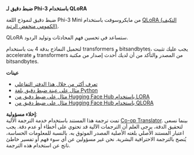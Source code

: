 <!--
CO_OP_TRANSLATOR_METADATA:
{
  "original_hash": "54b6b824568d4decb574b9e117c4f5f7",
  "translation_date": "2025-05-07T10:33:39+00:00",
  "source_file": "md/03.FineTuning/FineTuning_Qlora.md",
  "language_code": "ar"
}
-->
**ضبط دقيق لـ Phi-3 باستخدام QLoRA**

ضبط دقيق لنموذج اللغة Phi-3 Mini من مايكروسوفت باستخدام [QLoRA (التكيف الكمومي منخفض الرتبة)](https://github.com/artidoro/qlora).

QLoRA ستساعد في تحسين فهم المحادثات وتوليد الردود.

لتحميل النماذج بدقة 4 بت باستخدام transformers و bitsandbytes، يجب عليك تثبيت accelerate و transformers من المصدر والتأكد من أن لديك أحدث إصدار من مكتبة bitsandbytes.

**عينات**
- [تعرف أكثر من خلال هذا الدفتر التفاعلي](../../../../code/03.Finetuning/Phi_3_Inference_Finetuning.ipynb)
- [مثال على عينة ضبط دقيق بلغة Python](../../../../code/03.Finetuning/FineTrainingScript.py)
- [مثال على ضبط دقيق من Hugging Face Hub باستخدام LORA](../../../../code/03.Finetuning/Phi-3-finetune-lora-python.ipynb)
- [مثال على ضبط دقيق من Hugging Face Hub باستخدام QLORA](../../../../code/03.Finetuning/Phi-3-finetune-qlora-python.ipynb)

**إخلاء مسؤولية**:  
تمت ترجمة هذا المستند باستخدام خدمة الترجمة الآلية [Co-op Translator](https://github.com/Azure/co-op-translator). بينما نسعى لتحقيق الدقة، يرجى العلم أن الترجمات الآلية قد تحتوي على أخطاء أو عدم دقة. يجب اعتبار المستند الأصلي بلغته الأصلية المصدر الموثوق به. بالنسبة للمعلومات الحساسة، يُنصح بالترجمة الاحترافية البشرية. نحن غير مسؤولين عن أي سوء فهم أو تفسير خاطئ ناتج عن استخدام هذه الترجمة.